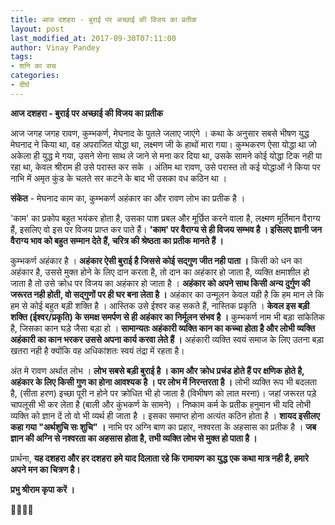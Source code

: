 ```yaml
---
title: आज दशहरा - बुराई पर अच्छाई की विजय का प्रतीक
layout: post
last_modified_at: 2017-09-30T07:11:00
author: Vinay Pandey
tags:
- शनि का सच
categories:
- दीर्घ
---
```

**आज दशहरा - बुराई पर अच्छाई की विजय का प्रतीक**

आज जगह जगह रावण, कुम्भकर्ण, मेघनाद के पुतले जलाए जाएंगे । कथा के अनुसार सबसे भीषण युद्ध मेघनाद ने किया था, वह अपराजित योद्धा था, लक्ष्मण जी के हाथों मारा गया। कुम्भकरण ऐसा योद्धा था जो अकेला ही युद्ध मे गया, उसने सेना साथ ले जाने से मना कर दिया था, उसके सामने कोई योद्धा टिक नही पा रहा था, केवल श्रीराम ही उसे परास्त कर सके । अंतिम था रावण, उसे परास्त तो कई योद्धाओं ने किया पर नाभि में अमृत कुंड के चलते सर कटने के बाद भी उसका वध कठिन था । 

**संकेत** - मेघनाद काम का, कुम्भकर्ण अहंकार का और रावण लोभ का प्रतीक है । 

'काम' का प्रकोप बहुत भयंकर होता है, उसका पाश प्रबल और मूर्छित करने वाला है, लक्ष्मण मूर्तिमान वैराग्य हैं, इसलिए वो इस पर विजय प्राप्त कर पाते हैं। **'काम' पर वैराग्य से ही विजय सम्भव है । इसिलए ज्ञानी जन वैराग्य भाव को बहुत सम्मान देते हैं, चरित्र की श्रेष्ठता का प्रतीक मानते हैं ।**

कुम्भकर्ण अहंकार है । **अहंकार ऐसी बुराई है जिससे कोई सद्गुण जीत नही पाता ।** किसी को धन का अहंकार है, उससे मुक्त होने के लिए दान करता है, तो दान का अहंकार हो जाता है, व्यक्ति क्षमाशील हो जाता है तो उसे क्रोध पर विजय का अहंकार हो जाता है । **अहंकार को अपने साथ किसी अन्य दुर्गुण की जरूरत नही होती, वो सद्गुणों पर ही घर बना लेता है ।** अहंकार का उन्मूलन केवल यही है कि हम मान ले कि हम से कोई बहुत बड़ी शक्ति है । आस्तिक उसे ईश्वर कह सकते हैं, नास्तिक प्रकृति । **केवल इस बड़ी शक्ति (ईश्वर/प्रकृति) के समक्ष समर्पण से ही अहंकार का निर्मूलन संभव है ।** कुम्भकर्ण नाम भी बड़ा सांकेतिक है, जिसका कान घड़े जैसा बड़ा हो । **सामान्यतः अहंकारी व्यक्ति कान का कच्चा होता है और लोभी व्यक्ति अहंकारी का कान भरकर उससे अपना कार्य करवा लेते हैं ।** अहंकारी व्यक्ति स्वयं समाज के लिए उतना बड़ा खतरा नही है क्योंकि वह अधिकांशतः स्वयं तंद्रा में रहता है।

अंत मे रावण अर्थात लोभ । **लोभ सबसे बड़ी बुराई है । काम और क्रोध प्रचंड होते हैं पर क्षणिक होते है, अहंकार के लिए किसी गुण का होना आवश्यक है । पर लोभ में निरन्तरता है ।** लोभी व्यक्ति रूप भी बदलता है, (सीता हरण) इच्छा पूरी न होने पर क्रोधित भी हो जाता है (विभीषण को लात मरना)। जहां जरूरत पड़े चापलूसी भी कर लेता है (बाली और कुंभकर्ण के सामने) । निष्काम कर्म के प्रतीक हनुमान भी यदि लोभी  व्यक्ति को ज्ञान दें तो वो भी व्यर्थ ही जाता है । इसका समाप्त होना अत्यंत कठिन होता है । **शायद इसीलए कहा गया "अर्थशुचि सः शुचि" ।** नाभि पर अग्नि बाण का प्रहार, नश्वरता के अहसास का प्रतीक है । **जब ज्ञान की अग्नि से नश्वरता का अहसास होता है, तभी व्यक्ति लोभ से मुक्त हो पाता है ।**

प्रार्थना,
**यह दशहरा और हर दशहरा** **हमे याद दिलाता रहे कि रामायण का युद्ध एक कथा मात्र नही है, हमारे अपने मन का चित्रण है।**

**प्रभु श्रीराम कृपा करें ।** 

🙏🌷🌷🙏


